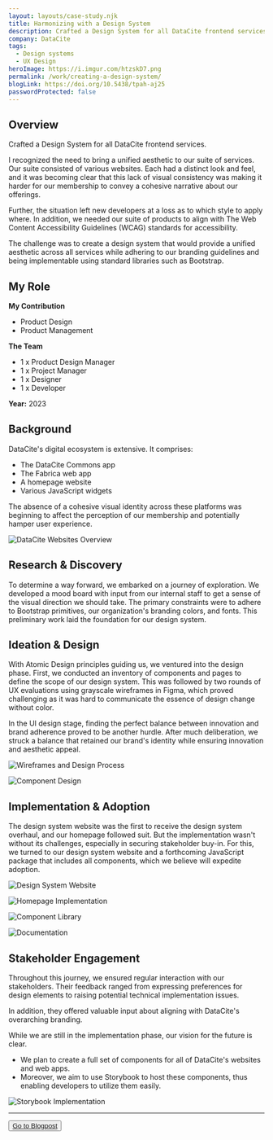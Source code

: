 ```yaml
---
layout: layouts/case-study.njk
title: Harmonizing with a Design System
description: Crafted a Design System for all DataCite frontend services.
company: DataCite
tags: 
  - Design systems
  - UX Design
heroImage: https://i.imgur.com/htzskD7.png
permalink: /work/creating-a-design-system/
blogLink: https://doi.org/10.5438/tpah-aj25
passwordProtected: false
---
```


## Overview

Crafted a Design System for all DataCite frontend services.

I recognized the need to bring a unified aesthetic to our suite of services. Our suite consisted of various websites. Each had a distinct look and feel, and it was becoming clear that this lack of visual consistency was making it harder for our membership to convey a cohesive narrative about our offerings.

Further, the situation left new developers at a loss as to which style to apply where. In addition, we needed our suite of products to align with The Web Content Accessibility Guidelines (WCAG) standards for accessibility.

The challenge was to create a design system that would provide a unified aesthetic across all services while adhering to our branding guidelines and being implementable using standard libraries such as Bootstrap.

## My Role

**My Contribution**
- Product Design  
- Product Management

**The Team**
- 1 x Product Design Manager  
- 1 x Project Manager  
- 1 x Designer  
- 1 x Developer  

**Year:** 2023


## Background

DataCite's digital ecosystem is extensive. It comprises:

- The DataCite Commons app
- The Fabrica web app
- A homepage website
- Various JavaScript widgets

The absence of a cohesive visual identity across these platforms was beginning to affect the perception of our membership and potentially hamper user experience.

![DataCite Websites Overview](https://i.imgur.com/mFacPB2.png)

## Research & Discovery

To determine a way forward, we embarked on a journey of exploration. We developed a mood board with input from our internal staff to get a sense of the visual direction we should take. The primary constraints were to adhere to Bootstrap primitives, our organization's branding colors, and fonts. This preliminary work laid the foundation for our design system.

## Ideation & Design

With Atomic Design principles guiding us, we ventured into the design phase. First, we conducted an inventory of components and pages to define the scope of our design system. This was followed by two rounds of UX evaluations using grayscale wireframes in Figma, which proved challenging as it was hard to communicate the essence of design change without color.

In the UI design stage, finding the perfect balance between innovation and brand adherence proved to be another hurdle. After much deliberation, we struck a balance that retained our brand's identity while ensuring innovation and aesthetic appeal.

![Wireframes and Design Process](https://i.imgur.com/wTx0lye.png)

![Component Design](https://i.imgur.com/jM7U6ae.png)

## Implementation & Adoption

The design system website was the first to receive the design system overhaul, and our homepage followed suit. But the implementation wasn't without its challenges, especially in securing stakeholder buy-in. For this, we turned to our design system website and a forthcoming JavaScript package that includes all components, which we believe will expedite adoption.

![Design System Website](https://i.imgur.com/rE0TQnE.png)

![Homepage Implementation](https://i.imgur.com/CJ8tUNX.png)

![Component Library](https://i.imgur.com/Snc880N.png)

![Documentation](https://i.imgur.com/xWMDvE5.png)

## Stakeholder Engagement

Throughout this journey, we ensured regular interaction with our stakeholders. Their feedback ranged from expressing preferences for design elements to raising potential technical implementation issues.

In addition, they offered valuable input about aligning with DataCite's overarching branding.

While we are still in the implementation phase, our vision for the future is clear.

- We plan to create a full set of components for all of DataCite's websites and web apps.
- Moreover, we aim to use Storybook to host these components, thus enabling developers to utilize them easily.

![Storybook Implementation](https://i.imgur.com/1u3gqM0.png)


---


<button class="before:block: before:rounded-lg before:absolute before:top-0 before:bottom-0 before:right-0 before:left-0 inline-flex gap-3 relative items-center justify-center whitespace-nowrap rounded-lg text-base font-medium ring-offset-white disabled:-z-10 disabled:bg-neutral-100 disabled:text-neutral-500 disabled:shadow-none active:transform active:scale-[99%] active:transition-transform active:duration-75 active:ease-in-out hover:cursor-pointer w-fit hover:before:bg-special-state-hover-inverse bg-button-primary text-white shadow-button-primary-rest active:shadow-none h-10 px-3 min-w-9">
    <a class="relative z-10" href="{{blogLink}}">Go to Blogpost</a>
</button>
